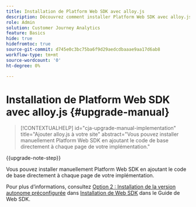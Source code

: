 ```yaml
---
title: Installation de Platform Web SDK avec alloy.js
description: Découvrez comment installer Platform Web SDK avec alloy.js.
role: Admin
solution: Customer Journey Analytics
feature: Basics
hide: true
hidefromtoc: true
source-git-commit: d745e0c3bc75ba6f9d29aedcdbaaae9aa17d6ab8
workflow-type: tm+mt
source-wordcount: '0'
ht-degree: 0%

---
```


# Installation de Platform Web SDK avec alloy.js {#upgrade-manual}

<!-- markdownlint-disable MD034 -->

>[!CONTEXTUALHELP]
>id="cja-upgrade-manual-implementation"
>title="Ajouter alloy.js à votre site"
>abstract="Vous pouvez installer manuellement Platform Web SDK en ajoutant le code de base directement à chaque page de votre implémentation."

<!-- markdownlint-enable MD034 -->

{{upgrade-note-step}}

Vous pouvez installer manuellement Platform Web SDK en ajoutant le code de base directement à chaque page de votre implémentation.

Pour plus d’informations, consultez [Option 2 : Installation de la version autonome préconfigurée](https://experienceleague.adobe.com/en/docs/experience-platform/edge/fundamentals/installing-the-sdk#option-2-installing-the-prebuilt-standalone-version) dans [Installation de Web SDK](https://experienceleague.adobe.com/en/docs/experience-platform/edge/fundamentals/installing-the-sdk) dans le Guide de Web SDK.

